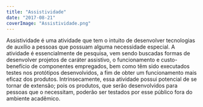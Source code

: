 ```yaml
---
title: "Assistividade"
date: "2017-08-21"
coverImage: "Assistividade.png"
---
```


Assistividade é uma atividade que tem o intuito de desenvolver tecnologias de auxílio a pessoas que possuam alguma necessidade especial. A atividade é essencialmente de pesquisa, vem sendo buscadas formas de desenvolver projetos de caráter assistivo, o funcionamento e custo-benefício de componentes empregados, bem como têm sido executados testes nos protótipos desenvolvidos, a fim de obter um funcionamento mais eficaz dos produtos. Intrinsecamente, essa atividade possui potencial de se tornar de extensão; pois os produtos, que serão desenvolvidos para pessoas que o necessitam, poderão ser testados por esse público fora do ambiente acadêmico.
